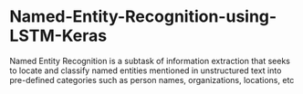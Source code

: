 # Named-Entity-Recognition-using-LSTM-Keras

Named Entity Recognition is a subtask of information extraction that seeks to locate and classify named entities mentioned 
in unstructured text into pre-defined categories such as person names, organizations, locations, etc
